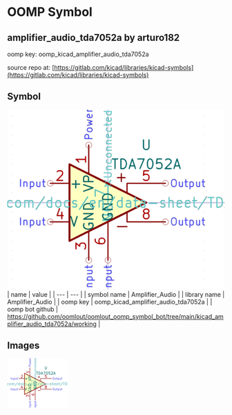 # OOMP Symbol  
## amplifier_audio_tda7052a  by arturo182  
  
oomp key: oomp_kicad_amplifier_audio_tda7052a  
  
source repo at: [https://gitlab.com/kicad/libraries/kicad-symbols](https://gitlab.com/kicad/libraries/kicad-symbols)  
## Symbol  
  
[![working.png](working_600.png)](working.png)  
| name | value | 
| --- | --- | 
| symbol name | Amplifier_Audio | 
| library name | Amplifier_Audio | 
| oomp key | oomp_kicad_amplifier_audio_tda7052a | 
| oomp bot github | https://github.com/oomlout/oomlout_oomp_symbol_bot/tree/main/kicad_amplifier_audio_tda7052a/working | 
## Images  
  
[![working.png](working_140.png)](working.png)  
